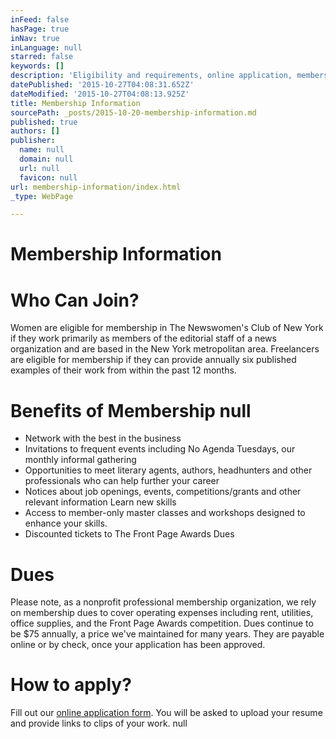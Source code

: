 ```yaml
---
inFeed: false
hasPage: true
inNav: true
inLanguage: null
starred: false
keywords: []
description: 'Eligibility and requirements, online application, membership benefits, and dues info'
datePublished: '2015-10-27T04:08:31.652Z'
dateModified: '2015-10-27T04:08:13.925Z'
title: Membership Information
sourcePath: _posts/2015-10-20-membership-information.md
published: true
authors: []
publisher:
  name: null
  domain: null
  url: null
  favicon: null
url: membership-information/index.html
_type: WebPage

---
```

# **Membership Information**

# Who Can Join? 

Women are eligible for membership in The Newswomen's Club of New York if they work primarily as members of the editorial staff of a news organization and are based in the New York metropolitan area. Freelancers are eligible for membership if they can provide annually six published examples of their work from within the past 12 months. 

# Benefits of Membership null

* Network with the best in the business
* Invitations to frequent events including No Agenda Tuesdays, our monthly informal gathering 
* Opportunities to meet literary agents, authors, headhunters and other professionals who can help further your career 
* Notices about job openings, events, competitions/grants and other relevant information
Learn new skills
* Access to member-only master classes and workshops designed to enhance your skills.
* Discounted tickets to The Front Page Awards Dues 

# Dues

Please note, as a nonprofit professional membership organization, we rely on membership dues to cover operating expenses including rent, utilities, office supplies, and the Front Page Awards competition. Dues continue to be $75 annually, a price we've maintained for many years. They are payable online or by check, once your application has been approved.

# How to apply? 

Fill out our [online application form][0].
You will be asked to upload your resume and provide links to clips of your work. null

[0]: http://groupspaces.com/NewswomensClub/public/pay/subscription/12016/new-member-application/